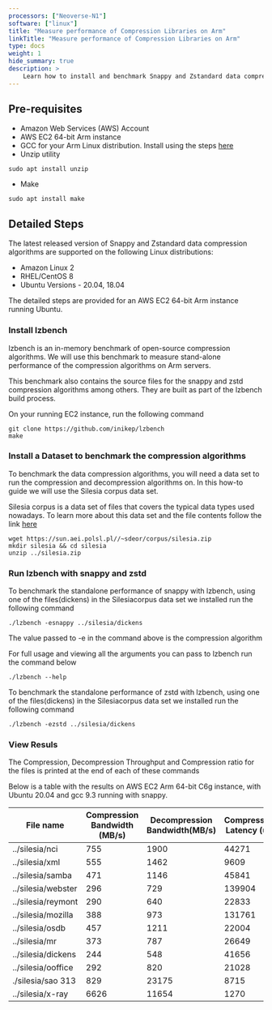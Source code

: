 ```yaml
---
processors: ["Neoverse-N1"]
software: ["linux"]
title: "Measure performance of Compression Libraries on Arm"
linkTitle: "Measure performance of Compression Libraries on Arm"
type: docs
weight: 1
hide_summary: true
description: >
    Learn how to install and benchmark Snappy and Zstandard data compression algorithms on AWS EC2 instances powered by Arm64 achitecture.
---
```


## Pre-requisites

* Amazon Web Services (AWS) Account 
* AWS EC2 64-bit Arm instance 
* GCC for your Arm Linux distribution. Install using the steps [here](content/en/compilers/install_ngcc)
* Unzip utility 
```console
sudo apt install unzip
```
* Make
```console
sudo apt install make
```

## Detailed Steps

The latest released version of Snappy and Zstandard data compression algorithms are supported on the following Linux distributions:

* Amazon Linux 2
* RHEL/CentOS 8
* Ubuntu Versions - 20.04, 18.04

The detailed steps are provided for an AWS EC2 64-bit Arm instance running Ubuntu.

### Install lzbench

lzbench is an in-memory benchmark of open-source compression algorithms. We will use this benchmark to measure stand-alone performance of the compression algorithms on Arm servers. 

This benchmark also contains the source files for the snappy and zstd compression algorithms among others. They are built as part of the lzbench build process.

On your running EC2 instance, run the following command

```console
git clone https://github.com/inikep/lzbench
make
```

### Install a Dataset to benchmark the compression algorithms

To benchmark the data compression algorithms, you will need a data set to run the compression and decompression algorithms on. In this how-to guide we will use the Silesia corpus data set.

Silesia corpus is a data set of files that covers the typical data types used nowadays. To learn more about this data set and the file contents follow the link [here](https://sun.aei.polsl.pl//~sdeor/index.php?page=silesia)

```console
wget https://sun.aei.polsl.pl//~sdeor/corpus/silesia.zip
mkdir silesia && cd silesia
unzip ../silesia.zip
```

### Run lzbench with snappy and zstd

To benchmark the standalone performance of snappy with lzbench, using one of the files(dickens) in the Silesiacorpus data set we installed run the following command

```console
./lzbench -esnappy ../silesia/dickens
```

The value passed to -e in the command above is the compression algorithm

For full usage and viewing all the arguments you can pass to lzbench run the command below

```console
./lzbench --help
```

To benchmark the standalone performance of zstd with lzbench, using one of the files(dickens) in the Silesiacorpus data set we installed run the following command

```console
./lzbench -ezstd ../silesia/dickens
```

### View Resuls

The Compression, Decompression Throughput and Compression ratio for the files is printed at the end of each of these commands

Below is a table with the results on AWS EC2 Arm 64-bit C6g instance, with Ubuntu 20.04 and gcc 9.3 running with snappy.

| File name | Compression Bandwidth (MB/s) | Decompression Bandwidth(MB/s) | Compression Latency (us) | Decompression Latency(us) | Compr Size | Ratio  (%) |
| ---       | ---                          | ---                           | ---                      | ---                       | ---        | ---        |
| ../silesia/nci	           | 755 | 1900	| 44271 | 17684 |	6146795 |	18.32 |
| ../silesia/xml               | 555 | 1462 | 9609  | 3659  |	1308581 |	24.48 |
| ../silesia/samba             | 471 | 1146 | 45841 | 18907 |	8057361 |	37.29 |
| ../silesia/webster           | 296 | 729  | 139904 | 56786 |	20211213 |	48.75 |
| ../silesia/reymont |	290 |	640 |	22833 |	10352 |	3234968 |	48.81 |
| ../silesia/mozilla |	388 |	973 |	131761 |	52582 |	26690826 |	52.11 |
| ../silesia/osdb |	457 |	1211 |	22004 |	8340 |	5412825 | 	53.67 |
| ../silesia/mr |	373 |	787 |	26649 |	12658 |	5440451 |	54.57 |
| ../silesia/dickens |	244 |	548 |	41656 |	18563 |	6340267 |	62.21 |
| ../silesia/ooffice |	292 |	820 |	21028 |	7509 |	4311901 | 	70.09 |
| ./silesia/sao	313 |	829 |	23175 |	8715 |	6469352 |	89.21 |
| ../silesia/x-ray |	6626 |	11654 |	1270 |	698 |	8459794 |	99.83 |




